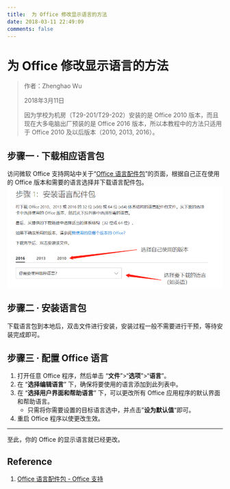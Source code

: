 ```yaml
---
title:  为 Office 修改显示语言的方法
date: 2018-03-11 22:49:09
comments: false
---
```


# 为 Office 修改显示语言的方法

> 作者：Zhenghao Wu
>
> 2018年3月11日
>
> 因为学校为机房（T29-201/T29-202）安装的是 Office 2010 版本，而且现在大多电脑出厂预装的是 Office 2016 版本，所以本教程中的方法只适用于 Office 2010 及以后版本（2010, 2013, 2016）。

## 步骤一 · 下载相应语言包

访问微软 Office 支持网站中关于“[Office 语言配件包](https://support.office.com/zh-cn/article/office-%E8%AF%AD%E8%A8%80%E9%85%8D%E4%BB%B6%E5%8C%85-82ee1236-0f9a-45ee-9c72-05b026ee809f?ui=zh-CN&rs=zh-CN&ad=CN)”的页面，根据自己正在使用的 Office 版本和需要的语言选择并下载语言配件包。![Office 支持网站中关于“Office 语言配件包”的页面](img1.png)

## 步骤二 · 安装语言包

下载语言包到本地后，双击文件进行安装，安装过程一般不需要进行干预，等待安装完成即可。

## 步骤三 · 配置 Office 语言

1. 打开任意 Office 程序，然后单击 “**文件**”>“**选项**”>“**语言**”。
2. 在 “**选择编辑语言**” 下，确保将要使用的语言添加到此列表中。
3. 在 “**选择用户界面和帮助语言**” 下，可以更改所有 Office 应用程序的默认界面和帮助语言。
   - 只需将你需要设置的目标语言选中，并点击”**设为默认值**“即可。
4. 重启 Office 程序以使更改生效。

---

至此，你的 Office 的显示语言就已经更改。





## Reference

1. [Office 语言配件包 - Office 支持](https://support.office.com/zh-cn/article/office-%E8%AF%AD%E8%A8%80%E9%85%8D%E4%BB%B6%E5%8C%85-82ee1236-0f9a-45ee-9c72-05b026ee809f?ui=zh-CN&rs=zh-CN&ad=CN#ID0EAACAAA=2016)